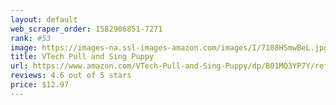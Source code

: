 ```yaml
---
layout: default 
﻿web_scraper_order: 1582906851-7271
rank: #53
image: https://images-na.ssl-images-amazon.com/images/I/7108HSmwBeL.jpg
title: VTech Pull and Sing Puppy
url: https://www.amazon.com/VTech-Pull-and-Sing-Puppy/dp/B01MQ3YP7Y/ref=zg_mw_toys-and-games_53?_encoding=UTF8&psc=1&refRID=R42GPHP3YME7595BC2RQ
reviews: 4.6 out of 5 stars
price: $12.97 
---
```

